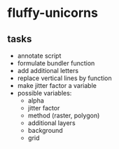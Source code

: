 # fluffy-unicorns

## tasks
- annotate script
- formulate bundler function
- add additional letters
- replace vertical lines by function
- make jitter factor a variable
- possible variables:
    - alpha
    - jitter factor
    - method (raster, polygon)
    - additional layers
    - background
    - grid
